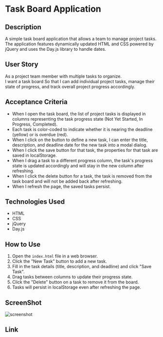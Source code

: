 # Task Board Application

## Description
A simple task board application that allows a team to manage project tasks. The application features dynamically updated HTML and CSS powered by jQuery and uses the Day.js library to handle dates.

## User Story
As a project team member with multiple tasks to organize.<br>
I want a task board 
So that I can add individual project tasks, manage their state of progress, and track overall project progress accordingly.

## Acceptance Criteria
- When I open the task board, the list of project tasks is displayed in columns representing the task progress state (Not Yet Started, In Progress, Completed).<br>
- Each task is color-coded to indicate whether it is nearing the deadline (yellow) or is overdue (red).<br>
- When I click on the button to define a new task, I can enter the title, description, and deadline date for the new task into a modal dialog.<br>
- When I click the save button for that task, the properties for that task are saved in localStorage.<br>
- When I drag a task to a different progress column, the task's progress state is updated accordingly and will stay in the new column after refreshing.<br>
- When I click the delete button for a task, the task is removed from the task board and will not be added back after refreshing.<br>
- When I refresh the page, the saved tasks persist.

## Technologies Used
- HTML<br>
- CSS<br>
- jQuery<br>
- Day.js<br>

## How to Use
1. Open the `index.html` file in a web browser.<br>
2. Click the "New Task" button to add a new task.<br>
3. Fill in the task details (title, description, and deadline) and click "Save Task".<br>
4. Drag tasks between columns to update their progress state.<br>
5. Click the "Delete" button on a task to remove it from the board.<br>
6. Tasks will persist in localStorage even after refreshing the page.<br>


## ScreenShot
![screenshot](assets/screenshot)


## Link
